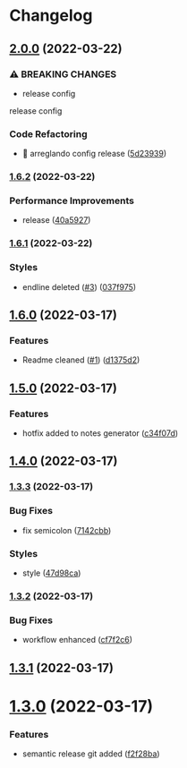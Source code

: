 # Changelog

## [2.0.0](https://github.com/diegosaraviamamani/frontend-tcit/compare/v1.6.2...v2.0.0) (2022-03-22)


### ⚠ BREAKING CHANGES

* release config

release config

### Code Refactoring

* :art: arreglando config release ([5d23939](https://github.com/diegosaraviamamani/frontend-tcit/commit/5d23939abc8d6eeb0d1ad7fb1c6bc4a9fdf338d0))

### [1.6.2](https://github.com/diegosaraviamamani/frontend-tcit/compare/v1.6.1...v1.6.2) (2022-03-22)


### Performance Improvements

* release ([40a5927](https://github.com/diegosaraviamamani/frontend-tcit/commit/40a5927a2643f9ddc1716c2bfc9ba6a140e1f0d8))

### [1.6.1](https://github.com/diegosaraviamamani/frontend-tcit/compare/v1.6.0...v1.6.1) (2022-03-22)


### Styles

* endline deleted ([#3](https://github.com/diegosaraviamamani/frontend-tcit/issues/3)) ([037f975](https://github.com/diegosaraviamamani/frontend-tcit/commit/037f975510c2b115bb8214cdecf96746c5f003d5))

## [1.6.0](https://github.com/diegosaraviamamani/frontend-tcit/compare/v1.5.1...v1.6.0) (2022-03-17)


### Features

* Readme cleaned ([#1](https://github.com/diegosaraviamamani/frontend-tcit/issues/1)) ([d1375d2](https://github.com/diegosaraviamamani/frontend-tcit/commit/d1375d25641bbc5ad94f15dd50357f4bf86ae10f))

## [1.5.0](https://github.com/diegosaraviamamani/frontend-tcit/compare/v1.4.0...v1.5.0) (2022-03-17)


### Features

* hotfix added to notes generator ([c34f07d](https://github.com/diegosaraviamamani/frontend-tcit/commit/c34f07d8ba022d1524a5e6d3e435f8150be77190))

## [1.4.0](https://github.com/diegosaraviamamani/frontend-tcit/compare/v1.3.3...v1.4.0) (2022-03-17)

### [1.3.3](https://github.com/diegosaraviamamani/frontend-tcit/compare/v1.3.2...v1.3.3) (2022-03-17)


### Bug Fixes

* fix semicolon ([7142cbb](https://github.com/diegosaraviamamani/frontend-tcit/commit/7142cbbb8d702833b00242bcebc91fb8ad49d1c4))


### Styles

* style ([47d98ca](https://github.com/diegosaraviamamani/frontend-tcit/commit/47d98cafb5740badf5e4622b98ef1c6d03767b37))

### [1.3.2](https://github.com/diegosaraviamamani/frontend-tcit/compare/v1.3.1...v1.3.2) (2022-03-17)


### Bug Fixes

* workflow enhanced ([cf7f2c6](https://github.com/diegosaraviamamani/frontend-tcit/commit/cf7f2c676a49a9f0d330870f0945e49622b33706))

## [1.3.1](https://github.com/diegosaraviamamani/frontend-tcit/compare/v1.3.0...v1.3.1) (2022-03-17)

# [1.3.0](https://github.com/diegosaraviamamani/frontend-tcit/compare/v1.2.0...v1.3.0) (2022-03-17)


### Features

* semantic release git added ([f2f28ba](https://github.com/diegosaraviamamani/frontend-tcit/commit/f2f28ba94dac8bcb7b2c20eec044cbf5663cebe6))
